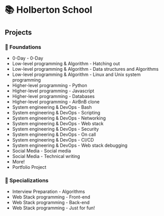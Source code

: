 # :books: Holberton School
## Projects

### :open_file_folder: Foundations
* 0-Day - 0-Day
* Low-level programming & Algorithm - Hatching out
* Low-level programming & Algorithm - Data structures and Algorithms
* Low-level programming & Algorithm - Linux and Unix system programming
* Higher-level programming - Python
* Higher-level programming - Javascript
* Higher-level programming - Databases
* Higher-level programming - AirBnB clone
* System engineering & DevOps - Bash
* System engineering & DevOps - Scripting
* System engineering & DevOps - Networking
* System engineering & DevOps - Web stack
* System engineering & DevOps - Security
* System engineering & DevOps - On call
* System engineering & DevOps - CI/CD
* System engineering & DevOps - Web stack debugging
* Social Media - Social media
* Social Media - Technical writing
* More!
* Portfolio Project

### :open_file_folder: Specializations
* Interview Preparation - Algorithms
* Web Stack programming - Front-end
* Web Stack programming - Back-end
* Web Stack programming - Just for fun!
